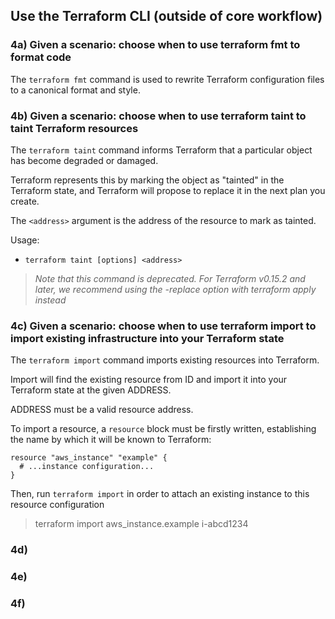 ## Use the Terraform CLI (outside of core workflow)

### 4a) Given a scenario: choose when to use terraform fmt to format code

The ``terraform fmt`` command is used to rewrite Terraform configuration files to a canonical format and style.

### 4b)  Given a scenario: choose when to use terraform taint to taint Terraform resources

The ``terraform taint`` command informs Terraform that a particular object has become degraded or damaged.

Terraform represents this by marking the object as "tainted" in the Terraform state, and Terraform will propose to replace it in the next plan you create.

The ``<address>`` argument is the address of the resource to mark as tainted.

Usage:

- ``terraform taint [options] <address>``

> *Note that this command is deprecated. For Terraform v0.15.2 and later, we recommend using the -replace option with terraform apply instead*

### 4c) Given a scenario: choose when to use terraform import to import existing infrastructure into your Terraform state

The ``terraform import`` command imports existing resources into Terraform.

Import will find the existing resource from ID and import it into your Terraform state at the given ADDRESS.

ADDRESS must be a valid resource address.

To import a resource, a ``resource`` block must be firstly written, establishing the name by which it will be known to Terraform:

````hcl
resource "aws_instance" "example" {
  # ...instance configuration...
}
````

Then, run ``terraform import`` in order to attach an existing instance to this resource configuration

> terraform import aws_instance.example i-abcd1234

### 4d)

### 4e)

### 4f)
